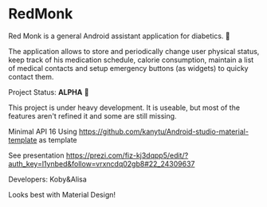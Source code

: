 # RedMonk
Red Monk is a general Android assistant application for diabetics. :rose:

The application allows to store and periodically change user physical status, keep track of his medication schedule, calorie consumption, maintain a list of medical contacts and setup emergency buttons (as widgets) to quicky contact them.

Project Status: <b>ALPHA</b> :wrench:

This project is under heavy development. It is useable, but most of the features aren't refined it and some are still missing.

Minimal API 16
Using https://github.com/kanytu/Android-studio-material-template as template

See presentation https://prezi.com/fiz-kj3dqpp5/edit/?auth_key=l1ynbed&follow=vrxncdq02gb8#22_24309637

Developers: Koby&Alisa

Looks best with Material Design!
